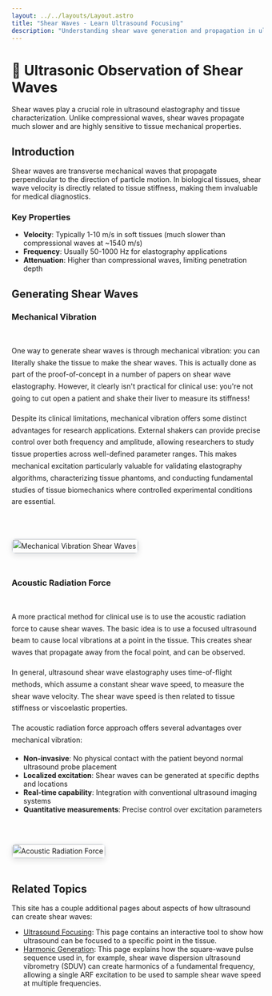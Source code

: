 ```yaml
---
layout: ../../layouts/Layout.astro
title: "Shear Waves - Learn Ultrasound Focusing"
description: "Understanding shear wave generation and propagation in ultrasound applications"
---
```


<style>
/* Shear Waves Page Specific Styles */

.image-text-section {
    display: flex;
    align-items: flex-start;
    gap: 2rem;
    margin: 2rem 0;
    flex-wrap: wrap;
}

.text-content {
    flex: 1;
    min-width: 300px;
    order: 2;
}

.image-content {
    flex: 0 0 auto;
    max-width: 400px;
    order: 1;
}

.image-content img {
    width: 100%;
    height: auto;
    border-radius: 8px;
    box-shadow: 0 4px 12px rgba(0, 0, 0, 0.1);
    border: 1px solid #e2e8f0;
}

/* Desktop layout - image on the right */
@media (min-width: 769px) {
    .text-content {
        order: 1;
    }

    .image-content {
        order: 2;
    }
}

/* Mobile layout - image before text (natural order) */
@media (max-width: 768px) {
    .image-text-section {
        flex-direction: column;
    }

    .image-content {
        max-width: 100%;
        order: 1;
    }

    .text-content {
        order: 2;
    }
}

/* Additional spacing for better readability */
.image-text-section h3 {
    margin-top: 0;
    color: #1e293b;
    font-size: 1.25rem;
    font-weight: 600;
}

.image-text-section p {
    margin-bottom: 1rem;
    line-height: 1.7;
}
</style>

# 🌊 Ultrasonic Observation of Shear Waves

Shear waves play a crucial role in ultrasound elastography and tissue
characterization. Unlike compressional waves, shear waves propagate much slower
and are highly sensitive to tissue mechanical properties.

## Introduction

Shear waves are transverse mechanical waves that propagate perpendicular to the
direction of particle motion. In biological tissues, shear wave velocity is
directly related to tissue stiffness, making them invaluable for medical
diagnostics.

### Key Properties

- **Velocity**: Typically 1-10 m/s in soft tissues (much slower than compressional waves at ~1540 m/s)
- **Frequency**: Usually 50-1000 Hz for elastography applications
- **Attenuation**: Higher than compressional waves, limiting penetration depth

## Generating Shear Waves

### Mechanical Vibration

<div class="image-text-section">
<div class="image-content">

![Mechanical Vibration Shear Waves](/shear-waves/mech_shaker_schematic.svg)

</div>
<div class="text-content">

One way to generate shear waves is through mechanical vibration: you can
literally shake the tissue to make the shear waves. This is actually done as
part of the proof-of-concept in a number of papers on shear wave elastography.
However, it clearly isn't practical for clinical use: you're not going to cut
open a patient and shake their liver to measure its stiffness!

Despite its clinical limitations, mechanical vibration offers some distinct advantages for research applications. External shakers can provide precise control over both frequency and amplitude, allowing researchers to study tissue properties across well-defined parameter ranges. This makes mechanical excitation particularly valuable for validating elastography algorithms, characterizing tissue phantoms, and conducting fundamental studies of tissue biomechanics where controlled experimental conditions are essential.

</div>
</div>

### Acoustic Radiation Force

<div class="image-text-section">
<div class="image-content">

![Acoustic Radiation Force](/shear-waves/arf_schematic.svg)

</div>
<div class="text-content">

A more practical method for clinical use is to use the acoustic radiation force
to cause shear waves. The basic idea is to use a focused ultrasound beam to
cause local vibrations at a point in the tissue. This creates shear waves that
propagate away from the focal point, and can be observed.

In general, ultrasound shear wave elastography uses time-of-flight methods,
which assume a constant shear wave speed, to measure the shear wave velocity.
The shear wave speed is then related to tissue stiffness or viscoelastic
properties.

The acoustic radiation force approach offers several advantages over mechanical vibration:
- **Non-invasive**: No physical contact with the patient beyond normal ultrasound probe placement
- **Localized excitation**: Shear waves can be generated at specific depths and locations
- **Real-time capability**: Integration with conventional ultrasound imaging systems
- **Quantitative measurements**: Precise control over excitation parameters

</div>
</div>


## Related Topics


This site has a couple additional pages about aspects of how ultrasound can
create shear waves:

* [Ultrasound Focusing](/ultrasound-focusing/): This page contains an interactive tool to show how
  ultrasound can be focused to a specific point in the tissue.
* [Harmonic Generation](/pulse-harmonics/): This page explains how the square-wave pulse
  sequence used in, for example, shear wave dispersion ultrasound vibrometry
  (SDUV) can create harmonics of a fundamental frequency, allowing a single ARF
  excitation to be used to sample shear wave speed at multiple frequencies.

